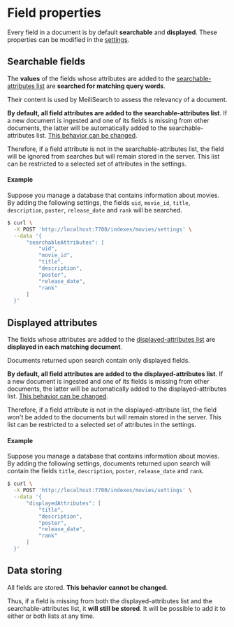 # Field properties

Every field in a document is by default **searchable** and **displayed**. These properties can be modified in the [settings](/references/settings.md).

## Searchable fields

The **values** of the fields whose attributes are added to the [searchable-attributes list](/references/searchable_attributes.md) are **searched for matching query words**.

Their content is used by MeiliSearch to assess the relevancy of a document.

**By default, all field attributes are added to the searchable-attributes list**. If a new document is ingested and one of its fields is missing from other documents, the latter will be automatically added to the searchable-attributes list. [This behavior can be changed](/references/accept_new_fields.md).

Therefore, if a field attribute is not in the searchable-attributes list, the field will be ignored from searches but will remain stored in the server. This list can be restricted to a selected set of attributes in the settings.

#### Example

Suppose you manage a database that contains information about movies. By adding the following settings, the fields `uid`, `movie_id`, `title`, `description`, `poster`, `release_date` and `rank` will be searched.

```bash
$ curl \
  -X POST 'http://localhost:7700/indexes/movies/settings' \
  --data '{
      "searchableAttributes": [
          "uid",
          "movie_id",
          "title",
          "description",
          "poster",
          "release_date",
          "rank"
      ]
  }'
```

## Displayed attributes

The fields whose attributes are added to the [displayed-attributes list](/references/displayed_attributes.md) are **displayed in each matching document**.

Documents returned upon search contain only displayed fields.

**By default, all field attributes are added to the displayed-attributes list**. If a new document is ingested and one of its fields is missing from other documents, the latter will be automatically added to the displayed-attributes list. [This behavior can be changed](/references/accept_new_fields.md).

Therefore, if a field attribute is not in the displayed-attribute list, the field won't be added to the documents but will remain stored in the server. This list can be restricted to a selected set of attributes in the settings.

#### Example

Suppose you manage a database that contains information about movies. By adding the following settings, documents returned upon search will contain the fields `title`, `description`, `poster`, `release_date` and `rank`.

```bash
$ curl \
  -X POST 'http://localhost:7700/indexes/movies/settings' \
  --data '{
      "displayedAttributes": [
          "title",
          "description",
          "poster",
          "release_date",
          "rank"
      ]
  }'
```

## Data storing

All fields are stored. **This behavior cannot be changed**.

Thus, if a field is missing from both the displayed-attributes list and the searchable-attributes list, it **will still be stored**. It will be possible to add it to either or both lists at any time.

